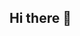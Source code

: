 ## Hi there 👋

<!--
**nouseranymore/nouseranymore** is a ✨ _special_ ✨ repository because its `README.md` (this file) appears on your GitHub profile.

Here are some ideas to get you started:

- 🔭 I’m currently working on ...finding my way through Beginning programming in Python for dummies
- 🌱 I’m currently learning ...Functions
- 👯 I’m looking to collaborate on ...
- 🤔 I’m looking for help with ...Functions
- 💬 Ask me about ...
- 📫 How to reach me: ...through the github platform
- 😄 Pronouns: ...
- ⚡ Fun fact: ...
-->
